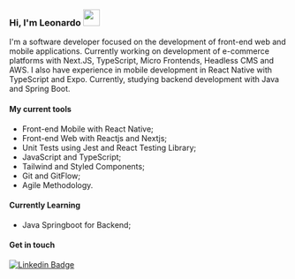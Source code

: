 ### Hi, I'm Leonardo <img src="https://media.giphy.com/media/hvRJCLFzcasrR4ia7z/giphy.gif" width="30" >

I'm a software developer focused on the development of front-end web and mobile applications. Currently working on development of e-commerce platforms with Next.JS, TypeScript, Micro Frontends, Headless CMS and AWS. 
I also have experience in mobile development in React Native with TypeScript and Expo.
Currently, studying backend development with Java and Spring Boot.

#### My current tools 
- Front-end Mobile with React Native;
- Front-end Web with Reactjs and Nextjs;
- Unit Tests using Jest and React Testing Library;
- JavaScript and TypeScript;  
- Tailwind and Styled Components;
- Git and GitFlow;
- Agile Methodology. 

#### Currently Learning
- Java Springboot for Backend;

#### Get in touch

[![Linkedin Badge](https://img.shields.io/badge/-Linkedin-blue?style=flat-square&logo=Linkedin&logoColor=white&link=https://www.linkedin.com/in/leondavidtb)](https://www.linkedin.com/in/leondavidtb/)
